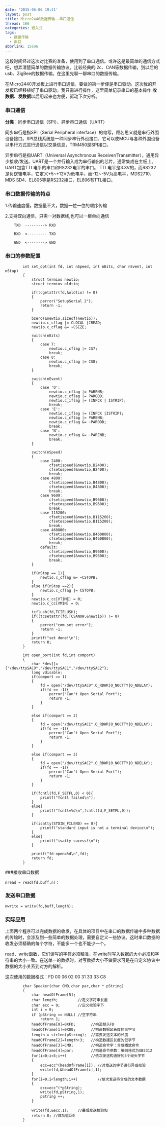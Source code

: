 ```yaml
---
date: '2015-06-06 19:41'
layout: post
title: Micro2440数据传输--串口通信
thread: 166
categories: 嵌入式
tags:
  - 数据传输
  - 串口
abbrlink: 15606
---
```


这段时间经过这次对比赛的准备，使用到了串口通信。或许这是最简单的通信方式吧，想弄清楚简单的数据传输协议。比较经典的i2c、CAN等数据传输，到以后的usb、ZigBee的数据传输。在这里先聊一聊串口的数据传输。

在Micro2440开发板上进行串口通信，要做的第一步便是串口驱动。这次我的开发板已经移植好了串口驱动。我只需进行操作，这里简单记录串口的基本操作 **收数据**、**发数据**以后用起来也方便，驱动下次分析。
<!---more--->
### 串口通信
**分类**：同步串口通信（SPI）、异步串口通信（UART）

同步串行是指SPI（Serial Peripheral interface）的缩写，顾名思义就是串行外围设备接口。SPI总线系统是一种同步串行外设接口，它可以使MCU与各种外围设备以串行方式进行通信以交换信息，TRM450是SPI接口。

异步串行是指UART（Universal Asynchronous Receiver/Transmitter），通用异步接收/发送。UART是一个并行输入成为串行输出的芯片，通常集成在主板上。UART包含TTL电平的串口和RS232电平的串口。 TTL电平是3.3V的，而RS232是负逻辑电平，它定义+5~+12V为低电平，而-12~-5V为高电平，MDS2710、MDS SD4、EL805等是RS232接口，EL806有TTL接口。

### 串口数据传输的特点
1.传输速度慢，数据量不大，数据一位一位的顺序传输

2.支持双向通信，只需一对数据线,也可以一根单向通信

        TXD  ---------> RXD

        RXD  <--------- TXD

        GND  <--------> GND

### 串口的参数配置

```
        int set_opt(int fd, int nSpeed, int nBits, char nEvent, int nStop)
        {
            struct termios newtio;
            struct termios oldtio;

            if(tcgetattr(fd,&oldtio) != 0)
            {
                perror("SetupSerial 2");
                return -1;
            }

            bzero(&newtio,sizeof(newtio));
            newtio.c_cflag |= CLOCAL |CREAD;
            newtio.c_cflag &= ~CSIZE;

            switch(nBits)
            {
                case 7:
                    newtio.c_cflag |= CS7;
                    break;
                case 8:
                    newtio.c_cflag |= CS8;
                    break;
            }

            switch(nEvent)
            {
                case 'O':
                    newtio.c_cflag |= PARENB;
                    newtio.c_cflag |= PARODD;
                    newtio.c_iflag |= (INPCK | ISTRIP);
                    break;
                case 'E':
                    newtio.c_iflag |= (INPCK |ISTRIP);
                    newtio.c_cflag |= PARENB;
                    newtio.c_cflag &= ~PARODD;
                    break;
                case 'N':
                    newtio.c_cflag &= ~PARENB;
                    break;
            }

            switch(nSpeed)
            {
                case 2400:
                    cfsetispeed(&newtio,B2400);
                    cfsetospeed(&newtio,B2400);
                    break;
                case 4800:
                    cfsetispeed(&newtio,B4800);
                    cfsetospeed(&newtio,B4800);
                    break;
                case 9600:
                    cfsetispeed(&newtio,B9600);
                    cfsetospeed(&newtio,B9600);
                    break;
                case 115200:
                    cfsetispeed(&newtio,B115200);
                    cfsetospeed(&newtio,B115200);
                    break;
                case 460800:
                    cfsetispeed(&newtio,B460800);
                    cfsetospeed(&newtio,B460800);
                    break;
                default:
                    cfsetispeed(&newtio,B9600);
                    cfsetospeed(&newtio,B9600);
                    break;
            }

            if(nStop == 1){
                newtio.c_cflag &= ~CSTOPB;
            }
            else if(nStop ==2){
                newtio.c_cflag |= CSTOPB;
            }
            newtio.c_cc[VTIME] = 0;
            newtio.c_cc[VMIN] = 0;

            tcflush(fd,TCIFLUSH);
            if((tcsetattr(fd,TCSANOW,&newtio)) != 0)
            {
                perror("com set error");
                return -1;
            }
            printf("set done!\n");
            return 0;
        }

        int open_port(int fd,int comport)
        {
            char *dev[]={"/dev/ttySAC0","/dev/ttySAC1","/dev/ttySAC2"};
            long vdisable;
            if(comport == 1)
            {
                fd = open("/dev/ttySAC0",O_RDWR|O_NOCTTY|O_NDELAY);
                if(fd == -1){
                    perror("Can't Open Serial Port");
                    return -1;
                }
            }

            else if(comport == 2)
            {
                fd = open("/dev/ttySAC1",O_RDWR|O_NOCTTY|O_NDELAY);
                if(fd == -1){
                    perror("Can't Open Serial Port");
                    return -1;
                }
            }

            else if(comport == 3)
            {
                fd = open("/dev/ttySAC2",O_RDWR|O_NOCTTY|O_NDELAY);
                if(fd == -1){
                    perror("Can't Open Serial Port");
                    return -1;
                }
            }

            if(fcntl(fd,F_SETFL,0) < 0){
                printf("fcntl failed\n");
            }
            else{
                printf("fcntl=%d\n",fcntl(fd,F_SETFL,0));
            }

            if(isatty(STDIN_FILENO) == 0){
                printf("standard input is not a terminal device\n");
            }
            else{
                printf("isatty sucess!\n");
            }

            printf("fd-open=%d\n",fd);
            return fd;
        }
```

###接收串口数据

    nread = read(fd,buff,n)；

### 发送串口数据

    nwrite = write(fd,buff,length);

### 实际应用
上面两个程序可以完成数据的收发，在具体的项目中在串口的数据传输中多种数据的传输时，会涉及到一些简单的数据处理，需要自定义一些协议。这时串口数据的收发必须精确的每个字符，不能多一个也不能少一个。

read、write函数，它们读写的字符必须精准，在write时写入数据的大小必须和字符串的大小一致。在送单一的数据时，对写数据大小不做要求可是在自定义协议中数据的大小关系到对方的解析。

这次使用的数据格式：FD 00 06 02 00 31 33 33 C8

```
        char Speaker(char CMD,char par,char * pString)
        {
            char headOfFrame[5];
            char length;         //定义字符串长度
            char ecc = 0;        //定义校验字节
            int i = 0;
            if (pString == NULL) //空字符串
                return 1;
            headOfFrame[0]=0XFD;       //构造帧头FD
            headOfFrame[1]=0X00;       //构造数据区长度的高字节
            length = strlen(pString);  //需要发送文本的长度
            headOfFrame[2]=length+3;   //构造数据区长度的低字节
            headOfFrame[3]=CMD;        //构造命令字：合成播放命令
            headOfFrame[4]=par;        //构造命令参数：编码格式为GB2312
            for(i=0;i<5;i++)           //依次发送构造好的5个帧头字节
            {
                ecc=ecc^(headOfFrame[i]); //对发送的字节进行异或校验
                write(fd,&headOfFrame[i],1);
            }
            for(i=0;i<length;i++)         //依次发送待合成的文本数据
            {
                ecc=ecc^(*pString);
                write(fd,pString,1);
                pString ++;
            }

            write(fd,&ecc,1);    //最后发送校验和
            return 0; //成功返回0
        }
```
